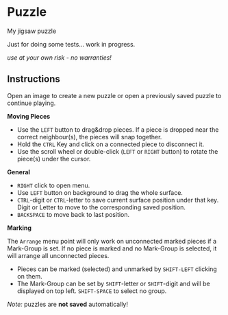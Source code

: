 # Puzzle
My jigsaw puzzle

Just for doing some tests... work in progress.

*use at your own risk - no warranties!*

## Instructions

Open an image to create a new puzzle
or
open a previously saved puzzle to continue playing.

**Moving Pieces**

* Use the `LEFT` button to drag&drop pieces. 
  If a piece is dropped near the correct neighbour(s), the pieces will snap together.
* Hold the `CTRL` Key and click on a connected piece to disconnect it.
* Use the scroll wheel or double-click (`LEFT` or `RIGHT` button) to rotate the piece(s) under the cursor.

**General**
* `RIGHT` click to open menu.
* Use `LEFT` button on background to drag the whole surface.
* `CTRL`-digit or `CTRL`-letter to save current surface position under that key. 
  Digit or Letter to move to the corresponding saved position.
* `BACKSPACE` to move back to last position.

**Marking**

The `Arrange` menu point will only work on unconnected marked pieces if a Mark-Group is set. 
If no piece is marked and no Mark-Group is selected, it will arrange all unconnected pieces.

* Pieces can be marked (selected) and unmarked by `SHIFT-LEFT` clicking on them.
* The Mark-Group can be set by `SHIFT`-letter or `SHIFT`-digit and will be displayed on top left.
  `SHIFT-SPACE` to select no group.



*Note:* puzzles are **not saved** automatically!